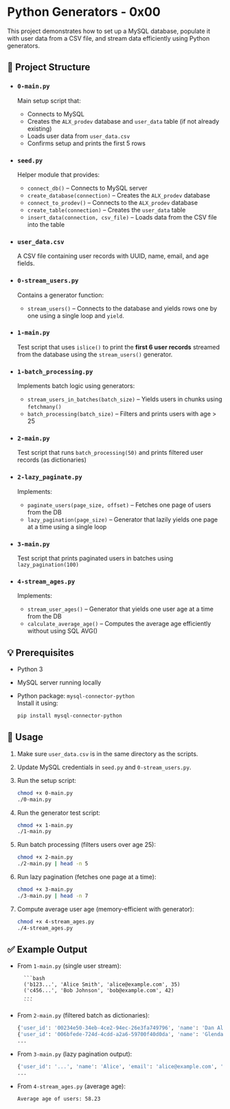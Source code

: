 # Python Generators - 0x00

This project demonstrates how to set up a MySQL database, populate it with user data from a CSV file, and stream data efficiently using Python generators.

## 📁 Project Structure

- ### `0-main.py`  
  Main setup script that:
  - Connects to MySQL
  - Creates the `ALX_prodev` database and `user_data` table (if not already existing)
  - Loads user data from `user_data.csv`
  - Confirms setup and prints the first 5 rows

- ### `seed.py`  
  Helper module that provides:
  - `connect_db()` – Connects to MySQL server
  - `create_database(connection)` – Creates the `ALX_prodev` database
  - `connect_to_prodev()` – Connects to the `ALX_prodev` database
  - `create_table(connection)` – Creates the `user_data` table
  - `insert_data(connection, csv_file)` – Loads data from the CSV file into the table

- ### `user_data.csv`  
  A CSV file containing user records with UUID, name, email, and age fields.

- ### `0-stream_users.py`  
  Contains a generator function:
  - `stream_users()` – Connects to the database and yields rows one by one using a single loop and `yield`.

- ### `1-main.py`  
  Test script that uses `islice()` to print the **first 6 user records** streamed from the database using the `stream_users()` generator.

- ### `1-batch_processing.py`  
  Implements batch logic using generators:
  - `stream_users_in_batches(batch_size)` – Yields users in chunks using `fetchmany()`
  - `batch_processing(batch_size)` – Filters and prints users with age > 25

- ### `2-main.py`  
  Test script that runs `batch_processing(50)` and prints filtered user records (as dictionaries)

- ### `2-lazy_paginate.py`  
  Implements:
  - `paginate_users(page_size, offset)` – Fetches one page of users from the DB
  - `lazy_pagination(page_size)` – Generator that lazily yields one page at a time using a single loop

- ### `3-main.py`  
  Test script that prints paginated users in batches using `lazy_pagination(100)`

- ### `4-stream_ages.py`  
  Implements:
  - `stream_user_ages()` – Generator that yields one user age at a time from the DB
  - `calculate_average_age()` – Computes the average age efficiently without using SQL AVG()



## 💡 Prerequisites

- Python 3
- MySQL server running locally
- Python package: `mysql-connector-python`  
  Install it using:

  ```bash
  pip install mysql-connector-python
  ```

## 🚀 Usage

1. Make sure `user_data.csv` is in the same directory as the scripts.

2. Update MySQL credentials in `seed.py` and `0-stream_users.py`.

3. Run the setup script:

   ```bash
   chmod +x 0-main.py
   ./0-main.py
   ```

4. Run the generator test script:

   ```bash
   chmod +x 1-main.py
   ./1-main.py
   ```

5. Run batch processing (filters users over age 25):

   ```bash
   chmod +x 2-main.py
   ./2-main.py | head -n 5
   ```
6. Run lazy pagination (fetches one page at a time):

    ```bash
    chmod +x 3-main.py
    ./3-main.py | head -n 7
    ```

7. Compute average user age (memory-efficient with generator):

    ```bash
    chmod +x 4-stream_ages.py
    ./4-stream_ages.py
    ```

## ✅ Example Output

- From `1-main.py` (single user stream):

        ```bash
        ('b123...', 'Alice Smith', 'alice@example.com', 35)
        ('c456...', 'Bob Johnson', 'bob@example.com', 42)
        ...
        ```

- From `2-main.py` (filtered batch as dictionaries):

    ```bash
    {'user_id': '00234e50-34eb-4ce2-94ec-26e3fa749796', 'name': 'Dan Altenwerth Jr.', 'email': 'Molly59@gmail.com', 'age': 67}
    {'user_id': '006bfede-724d-4cdd-a2a6-59700f40d0da', 'name': 'Glenda Wisozk', 'email': 'Miriam21@gmail.com', 'age': 119}
    ...
    ```


- From `3-main.py` (lazy pagination output):

    ```bash
    {'user_id': '...', 'name': 'Alice', 'email': 'alice@example.com', 'age': 35}
    ...
    ```

- From `4-stream_ages.py` (average age):

    ```bash
    Average age of users: 58.23
    ```
















